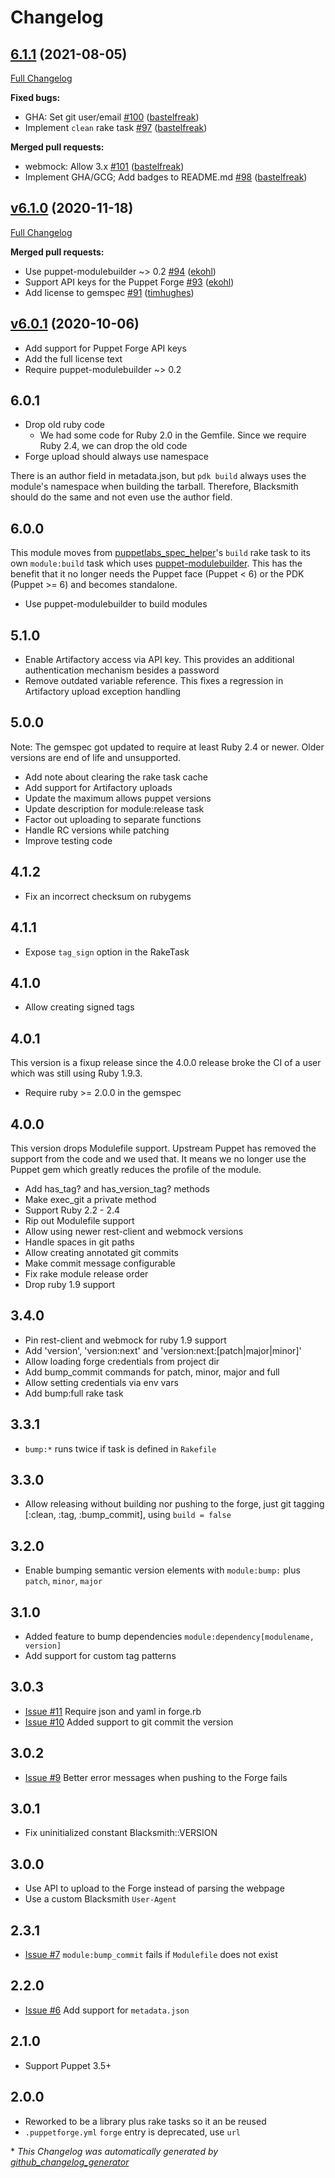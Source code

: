 # Changelog

## [6.1.1](https://github.com/voxpupuli/puppet-blacksmith/tree/6.1.1) (2021-08-05)

[Full Changelog](https://github.com/voxpupuli/puppet-blacksmith/compare/v6.1.0...6.1.1)

**Fixed bugs:**

- GHA: Set git user/email [\#100](https://github.com/voxpupuli/puppet-blacksmith/pull/100) ([bastelfreak](https://github.com/bastelfreak))
- Implement `clean` rake task [\#97](https://github.com/voxpupuli/puppet-blacksmith/pull/97) ([bastelfreak](https://github.com/bastelfreak))

**Merged pull requests:**

- webmock: Allow 3.x [\#101](https://github.com/voxpupuli/puppet-blacksmith/pull/101) ([bastelfreak](https://github.com/bastelfreak))
- Implement GHA/GCG; Add badges to README.md [\#98](https://github.com/voxpupuli/puppet-blacksmith/pull/98) ([bastelfreak](https://github.com/bastelfreak))

## [v6.1.0](https://github.com/voxpupuli/puppet-blacksmith/tree/v6.1.0) (2020-11-18)

[Full Changelog](https://github.com/voxpupuli/puppet-blacksmith/compare/v6.0.1...v6.1.0)

**Merged pull requests:**

- Use puppet-modulebuilder ~\> 0.2 [\#94](https://github.com/voxpupuli/puppet-blacksmith/pull/94) ([ekohl](https://github.com/ekohl))
- Support API keys for the Puppet Forge [\#93](https://github.com/voxpupuli/puppet-blacksmith/pull/93) ([ekohl](https://github.com/ekohl))
- Add license to gemspec [\#91](https://github.com/voxpupuli/puppet-blacksmith/pull/91) ([timhughes](https://github.com/timhughes))

## [v6.0.1](https://github.com/voxpupuli/puppet-blacksmith/tree/v6.0.1) (2020-10-06)

* Add support for Puppet Forge API keys
* Add the full license text
* Require puppet-modulebuilder ~> 0.2

## 6.0.1

* Drop old ruby code
  * We had some code for Ruby 2.0 in the Gemfile. Since we require Ruby 2.4, we can drop the old code
* Forge upload should always use namespace

There is an author field in metadata.json, but `pdk build` always uses
the module's namespace when building the tarball. Therefore, Blacksmith
should do the same and not even use the author field.

## 6.0.0

This module moves from [puppetlabs_spec_helper](https://github.com/puppetlabs/puppetlabs_spec_helper)'s `build` rake task to its own `module:build` task which uses [puppet-modulebuilder](https://github.com/puppetlabs/puppet-modulebuilder). This has the benefit that it no longer needs the Puppet face (Puppet < 6) or the PDK (Puppet >= 6) and becomes standalone.

* Use puppet-modulebuilder to build modules

## 5.1.0

* Enable Artifactory access via API key. This provides an additional authentication mechanism besides a password
* Remove outdated variable reference. This fixes a regression in Artifactory upload exception handling

## 5.0.0

Note: The gemspec got updated to require at least Ruby 2.4 or newer. Older
versions are end of life and unsupported.

* Add note about clearing the rake task cache
* Add support for Artifactory uploads
* Update the maximum allows puppet versions
* Update description for module:release task
* Factor out uploading to separate functions
* Handle RC versions while patching
* Improve testing code

## 4.1.2

* Fix an incorrect checksum on rubygems

## 4.1.1

* Expose `tag_sign` option in the RakeTask

## 4.1.0

* Allow creating signed tags

## 4.0.1

This version is a fixup release since the 4.0.0 release broke the CI of a user which was still using Ruby 1.9.3.

* Require ruby >= 2.0.0 in the gemspec

## 4.0.0

This version drops Modulefile support. Upstream Puppet has removed the support from the code and we used that. It means we no longer use the Puppet gem which greatly reduces the profile of the module.

* Add has_tag? and has_version_tag? methods
* Make exec_git a private method
* Support Ruby 2.2 - 2.4
* Rip out Modulefile support
* Allow using newer rest-client and webmock versions
* Handle spaces in git paths
* Allow creating annotated git commits
* Make commit message configurable
* Fix rake module release order
* Drop ruby 1.9 support

## 3.4.0

* Pin rest-client and webmock for ruby 1.9 support
* Add 'version', 'version:next' and 'version:next:[patch|major|minor]'
* Allow loading forge credentials from project dir
* Add bump_commit commands for patch, minor, major and full
* Allow setting credentials via env vars
* Add bump:full rake task

## 3.3.1

* `bump:*` runs twice if task is defined in `Rakefile`

## 3.3.0

* Allow releasing without building nor pushing to the forge, just git tagging [:clean, :tag, :bump_commit], using `build = false`

## 3.2.0

* Enable bumping semantic version elements with `module:bump:` plus `patch`, `minor`, `major`

## 3.1.0

* Added feature to bump dependencies `module:dependency[modulename, version]`
* Add support for custom tag patterns

## 3.0.3

* [Issue #11](https://github.com/maestrodev/puppet-blacksmith/issues/11) Require json and yaml in forge.rb
* [Issue #10](https://github.com/maestrodev/puppet-blacksmith/issues/10) Added support to git commit the version

## 3.0.2

* [Issue #9](https://github.com/maestrodev/puppet-blacksmith/issues/9) Better error messages when pushing to the Forge fails

## 3.0.1

* Fix uninitialized constant Blacksmith::VERSION

## 3.0.0

* Use API to upload to the Forge instead of parsing the webpage
* Use a custom Blacksmith `User-Agent`

## 2.3.1

* [Issue #7](https://github.com/maestrodev/puppet-blacksmith/issues/7) `module:bump_commit` fails if `Modulefile` does not exist

## 2.2.0

* [Issue #6](https://github.com/maestrodev/puppet-blacksmith/issues/6) Add support for `metadata.json`

## 2.1.0

* Support Puppet 3.5+

## 2.0.0

* Reworked to be a library plus rake tasks so it an be reused
* `.puppetforge.yml` `forge` entry is deprecated, use `url`


\* *This Changelog was automatically generated by [github_changelog_generator](https://github.com/github-changelog-generator/github-changelog-generator)*
